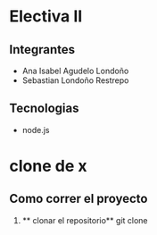 # Electiva II

## Integrantes

- Ana Isabel Agudelo Londoño
- Sebastian Londoño Restrepo

## Tecnologias

- node.js

# clone de x

## Como correr el proyecto

1. ** clonar el repositorio**
    git clone